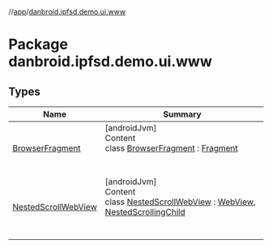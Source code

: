 //[app](../index.md)/[danbroid.ipfsd.demo.ui.www](index.md)



# Package danbroid.ipfsd.demo.ui.www  


## Types  
  
|  Name|  Summary| 
|---|---|
| [BrowserFragment](-browser-fragment/index.md)| [androidJvm]  <br>Content  <br>class [BrowserFragment](-browser-fragment/index.md) : [Fragment](https://developer.android.com/reference/kotlin/androidx/fragment/app/Fragment.html)  <br><br><br>
| [NestedScrollWebView](-nested-scroll-web-view/index.md)| [androidJvm]  <br>Content  <br>class [NestedScrollWebView](-nested-scroll-web-view/index.md) : [WebView](https://developer.android.com/reference/kotlin/android/webkit/WebView.html), [NestedScrollingChild](https://developer.android.com/reference/kotlin/androidx/core/view/NestedScrollingChild.html)  <br><br><br>

